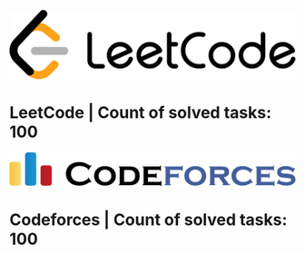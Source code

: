 ![Logo](https://github.com/AzizMGV/Berzloy/blob/main/Images/LeetCodeLogo.png)

# 
# LeetCode | Count of solved tasks: **100**
![Logo](https://github.com/AzizMGV/Berzloy/blob/main/Images/Codeforces.png)

# Codeforces | Count of solved tasks: **100**
